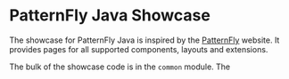 # PatternFly Java Showcase

The showcase for PatternFly Java is inspired by the [PatternFly](https://www.patternfly.org/) website. It provides pages for all supported components, layouts and extensions.

The bulk of the showcase code is in the `common` module. The